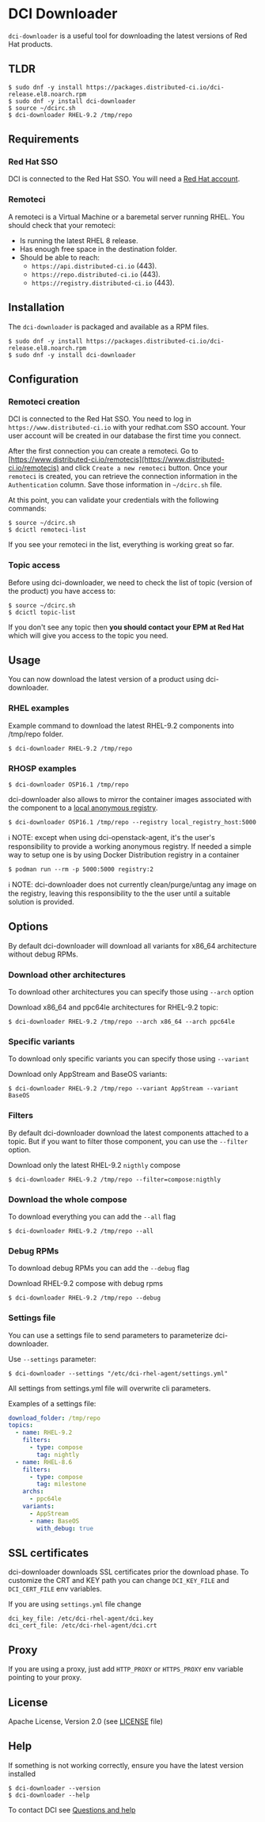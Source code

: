 # DCI Downloader

`dci-downloader` is a useful tool for downloading the latest versions of Red Hat products.

## TLDR

```console
$ sudo dnf -y install https://packages.distributed-ci.io/dci-release.el8.noarch.rpm
$ sudo dnf -y install dci-downloader
$ source ~/dcirc.sh
$ dci-downloader RHEL-9.2 /tmp/repo
```

## Requirements

### Red Hat SSO

DCI is connected to the Red Hat SSO. You will need a [Red Hat account](https://access.redhat.com/).

### Remoteci

A remoteci is a Virtual Machine or a baremetal server running RHEL.
You should check that your remoteci:

- Is running the latest RHEL 8 release.
- Has enough free space in the destination folder.
- Should be able to reach:
  - `https://api.distributed-ci.io` (443).
  - `https://repo.distributed-ci.io` (443).
  - `https://registry.distributed-ci.io` (443).

## Installation

The `dci-downloader` is packaged and available as a RPM files.

```console
$ sudo dnf -y install https://packages.distributed-ci.io/dci-release.el8.noarch.rpm
$ sudo dnf -y install dci-downloader
```

## Configuration

### Remoteci creation

DCI is connected to the Red Hat SSO. You need to log in `https://www.distributed-ci.io` with your redhat.com SSO account. Your user account will be created in our database the first time you connect.

After the first connection you can create a remoteci. Go to [https://www.distributed-ci.io/remotecis](https://www.distributed-ci.io/remotecis) and click `Create a new remoteci` button. Once your `remoteci` is created, you can retrieve the connection information in the `Authentication` column. Save those information in `~/dcirc.sh` file.

At this point, you can validate your credentials with the following commands:

```console
$ source ~/dcirc.sh
$ dcictl remoteci-list
```

If you see your remoteci in the list, everything is working great so far.

### Topic access

Before using dci-downloader, we need to check the list of topic (version of the product) you have access to:

```console
$ source ~/dcirc.sh
$ dcictl topic-list
```

If you don't see any topic then **you should contact your EPM at Red Hat** which will give you access to the topic you need.

## Usage

You can now download the latest version of a product using dci-downloader.

### RHEL examples

Example command to download the latest RHEL-9.2 components into /tmp/repo folder.

```console
$ dci-downloader RHEL-9.2 /tmp/repo
```

### RHOSP examples

```console
$ dci-downloader OSP16.1 /tmp/repo
```

dci-downloader also allows to mirror the container images associated with the component to a [local anonymous registry](#local-anonymous-registry).

```
$ dci-downloader OSP16.1 /tmp/repo --registry local_registry_host:5000
```

<a name="local-anonymous-registry">ℹ NOTE:</a> except when using dci-openstack-agent, it's the user's responsibility to provide a working anonymous registry.
If needed a simple way to setup one is by using Docker Distribution registry in a container

```console
$ podman run --rm -p 5000:5000 registry:2
```

ℹ NOTE: dci-downloader does not currently clean/purge/untag any image on the registry, leaving this responsibility to the the user until a suitable solution is provided.

## Options

By default dci-downloader will download all variants for x86_64 architecture without debug RPMs.

### Download other architectures

To download other architectures you can specify those using `--arch` option

Download x86_64 and ppc64le architectures for RHEL-9.2 topic:

```console
$ dci-downloader RHEL-9.2 /tmp/repo --arch x86_64 --arch ppc64le
```

### Specific variants

To download only specific variants you can specify those using `--variant`

Download only AppStream and BaseOS variants:

```console
$ dci-downloader RHEL-9.2 /tmp/repo --variant AppStream --variant BaseOS
```

### Filters

By default dci-downloader download the latest components attached to a topic.
But if you want to filter those component, you can use the `--filter` option.

Download only the latest RHEL-9.2 `nigthly` compose

```console
$ dci-downloader RHEL-9.2 /tmp/repo --filter=compose:nigthly
```

### Download the whole compose

To download everything you can add the `--all` flag

```console
$ dci-downloader RHEL-9.2 /tmp/repo --all
```

### Debug RPMs

To download debug RPMs you can add the `--debug` flag

Download RHEL-9.2 compose with debug rpms

```console
$ dci-downloader RHEL-9.2 /tmp/repo --debug
```

### Settings file

You can use a settings file to send parameters to parameterize dci-downloader.

Use `--settings` parameter:

```console
$ dci-downloader --settings "/etc/dci-rhel-agent/settings.yml"
```

All settings from settings.yml file will overwrite cli parameters.

Examples of a settings file:

```yaml
download_folder: /tmp/repo
topics:
  - name: RHEL-9.2
    filters:
      - type: compose
        tag: nightly
  - name: RHEL-8.6
    filters:
      - type: compose
        tag: milestone
    archs:
      - ppc64le
    variants:
      - AppStream
      - name: BaseOS
        with_debug: true
```

## SSL certificates

dci-downloader downloads SSL certificates prior the download phase. To customize the CRT and KEY path you can change `DCI_KEY_FILE` and `DCI_CERT_FILE` env variables.

If you are using `settings.yml` file change

```
dci_key_file: /etc/dci-rhel-agent/dci.key
dci_cert_file: /etc/dci-rhel-agent/dci.crt
```

## Proxy

If you are using a proxy, just add `HTTP_PROXY` or `HTTPS_PROXY` env variable pointing to your proxy.

## License

Apache License, Version 2.0 (see [LICENSE](LICENSE) file)

## Help

If something is not working correctly, ensure you have the latest version installed

```console
$ dci-downloader --version
$ dci-downloader --help
```

To contact DCI see [Questions and help](https://docs.distributed-ci.io/question_and_help.html)
